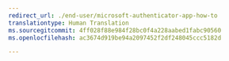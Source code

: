 ```yaml
---
redirect_url: ./end-user/microsoft-authenticator-app-how-to
translationtype: Human Translation
ms.sourcegitcommit: 4ff028f88e984f28bc0f4a228aabed1fabc90560
ms.openlocfilehash: ac3674d919be94a2097452f2df248045ccc5182d

---
```



<!--HONumber=Dec16_HO4-->


